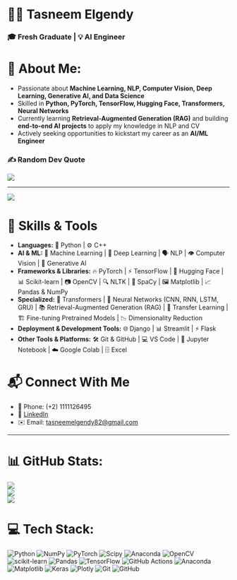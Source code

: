
# 👩‍💻 Tasneem Elgendy
### 🎓 Fresh Graduate | 💡 AI Engineer 
# 💫 About Me:
- Passionate about **Machine Learning, NLP, Computer Vision, Deep Learning, Generative AI, and Data Science**  
- Skilled in **Python, PyTorch, TensorFlow, Hugging Face, Transformers, Neural Networks** 
- Currently learning **Retrieval-Augmented Generation (RAG)** and building **end-to-end AI projects** to apply my knowledge in NLP and CV  
- Actively seeking opportunities to kickstart my career as an **AI/ML Engineer**
### ✍️ Random Dev Quote
![](https://quotes-github-readme.vercel.app/api?type=horizontal&theme=radical)

---
[![](https://visitcount.itsvg.in/api?id=TasneemElgendy&icon=7&color=0)](https://visitcount.itsvg.in)
# 🚀 Skills & Tools  
- **Languages:** 🐍 Python | ⚙️ C++
- **AI & ML:** 🤖 Machine Learning | 🧠 Deep Learning | 🗣 NLP | 👁 Computer Vision | 🎨 Generative AI 
- **Frameworks & Libraries:** 🔥 PyTorch | ⚡ TensorFlow | 🤗 Hugging Face | 📊 Scikit-learn | 📷 OpenCV | 🔍 NLTK | 📝 SpaCy | 🖼 Matplotlib | 📈 Pandas & NumPy
- **Specialized:** 🔑 Transformers | 🧩 Neural Networks (CNN, RNN, LSTM, GRU) | 📚 Retrieval-Augmented Generation (RAG) | 🔄 Transfer Learning | 🏗 Fine-tuning Pretrained Models | 📉 Dimensionality Reduction
- **Deployment & Development Tools:** 🌐 Django | 📊 Streamlit | ⚡ Flask 
- **Other Tools & Platforms:** 🛠 Git & GitHub | 💻 VS Code | 📓 Jupyter Notebook | ☁️ Google Colab | 🗄 Excel
# 📬 Connect With Me  
- 📱 Phone: (+2) 1111126495  
- 💼 [LinkedIn](https://www.linkedin.com/in/tasneem-elgendy-905622203)  
- ✉️ Email: [tasneemelgendy82@gmail.com](mailto:tasneemelgendy82@gmail.com)  
---
# 📊 GitHub Stats:
![](https://github-readme-stats.vercel.app/api?username=TasneemElgendy&theme=merko&hide_border=true&include_all_commits=false&count_private=false)<br/>
![](https://nirzak-streak-stats.vercel.app/?user=TasneemElgendy&theme=merko&hide_border=true)<br/>
![](https://github-readme-stats.vercel.app/api/top-langs/?username=TasneemElgendy&theme=merko&hide_border=true&include_all_commits=false&count_private=false&layout=compact)

# 💻 Tech Stack:
![Python](https://img.shields.io/badge/python-3670A0?style=for-the-badge&logo=python&logoColor=ffdd54) ![NumPy](https://img.shields.io/badge/numpy-%23013243.svg?style=for-the-badge&logo=numpy&logoColor=white) ![PyTorch](https://img.shields.io/badge/PyTorch-%23EE4C2C.svg?style=for-the-badge&logo=PyTorch&logoColor=white) ![Scipy](https://img.shields.io/badge/SciPy-%230C55A5.svg?style=for-the-badge&logo=scipy&logoColor=%white) ![Anaconda](https://img.shields.io/badge/Anaconda-%2344A833.svg?style=for-the-badge&logo=anaconda&logoColor=white) ![OpenCV](https://img.shields.io/badge/opencv-%23white.svg?style=for-the-badge&logo=opencv&logoColor=white) ![scikit-learn](https://img.shields.io/badge/scikit--learn-%23F7931E.svg?style=for-the-badge&logo=scikit-learn&logoColor=white) ![Pandas](https://img.shields.io/badge/pandas-%23150458.svg?style=for-the-badge&logo=pandas&logoColor=white) ![TensorFlow](https://img.shields.io/badge/TensorFlow-%23FF6F00.svg?style=for-the-badge&logo=TensorFlow&logoColor=white) ![GitHub Actions](https://img.shields.io/badge/github%20actions-%232671E5.svg?style=for-the-badge&logo=githubactions&logoColor=white) ![Anaconda](https://img.shields.io/badge/Anaconda-%2344A833.svg?style=for-the-badge&logo=anaconda&logoColor=white) ![Matplotlib](https://img.shields.io/badge/Matplotlib-%23ffffff.svg?style=for-the-badge&logo=Matplotlib&logoColor=black) ![Keras](https://img.shields.io/badge/Keras-%23D00000.svg?style=for-the-badge&logo=Keras&logoColor=white) ![Plotly](https://img.shields.io/badge/Plotly-%233F4F75.svg?style=for-the-badge&logo=plotly&logoColor=white) ![Git](https://img.shields.io/badge/git-%23F05033.svg?style=for-the-badge&logo=git&logoColor=white) ![GitHub](https://img.shields.io/badge/github-%23121011.svg?style=for-the-badge&logo=github&logoColor=white)
<!-- Proudly created with GPRM ( https://gprm.itsvg.in ) -->

